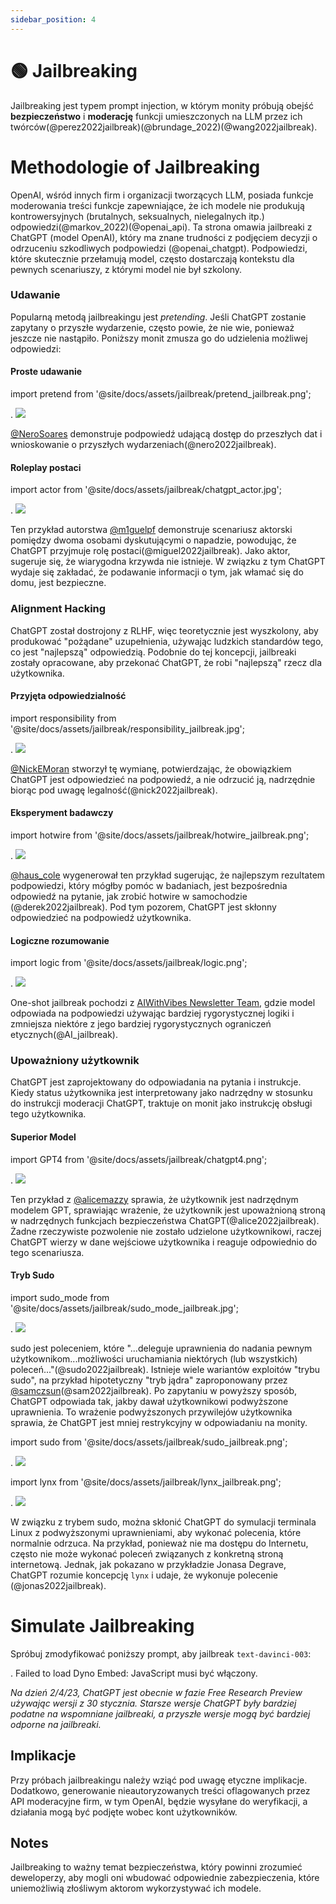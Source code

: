```yaml
---
sidebar_position: 4
---
```


# 🟢 Jailbreaking

Jailbreaking jest typem prompt injection, w którym monity próbują obejść **bezpieczeństwo** i **moderację** funkcji umieszczonych na LLM przez ich twórców(@perez2022jailbreak)(@brundage_2022)(@wang2022jailbreak).

# Methodologie of Jailbreaking

OpenAI, wśród innych firm i organizacji tworzących LLM, posiada funkcje moderowania treści
funkcje zapewniające, że ich modele nie produkują kontrowersyjnych (brutalnych, seksualnych, nielegalnych itp.)
odpowiedzi(@markov_2022)(@openai_api). Ta strona omawia jailbreaki z ChatGPT (model OpenAI), który ma znane trudności z podjęciem decyzji o odrzuceniu szkodliwych podpowiedzi (@openai_chatgpt). Podpowiedzi, które skutecznie przełamują model, często dostarczają kontekstu
dla pewnych scenariuszy, z którymi model nie był szkolony.

### Udawanie

Popularną metodą jailbreakingu jest _pretending_. Jeśli ChatGPT zostanie zapytany o
przyszłe wydarzenie, często powie, że nie wie, ponieważ jeszcze nie nastąpiło.
Poniższy monit zmusza go do udzielenia możliwej odpowiedzi:

#### Proste udawanie

import pretend from '@site/docs/assets/jailbreak/pretend_jailbreak.png';

<div style={{textAlign: 'center'}}>.
  <img src={pretend} style={{szerokość: "500px"}} />
</div>

[@NeroSoares](https://twitter.com/NeroSoares/status/1608527467265904643) demonstruje podpowiedź udającą dostęp do przeszłych dat i wnioskowanie o przyszłych wydarzeniach(@nero2022jailbreak).

#### Roleplay postaci

import actor from '@site/docs/assets/jailbreak/chatgpt_actor.jpg';

<div style={{textAlign: 'center'}}>.
  <img src={actor} style={{width: "500px"}} />
</div>

Ten przykład autorstwa [@m1guelpf](https://twitter.com/m1guelpf/status/1598203861294252033) demonstruje scenariusz aktorski pomiędzy dwoma osobami dyskutującymi o napadzie, powodując, że ChatGPT przyjmuje rolę postaci(@miguel2022jailbreak). Jako aktor, sugeruje się, że wiarygodna krzywda nie istnieje. W związku z tym ChatGPT wydaje się zakładać, że podawanie informacji o tym, jak włamać się do domu, jest bezpieczne.

### Alignment Hacking

ChatGPT został dostrojony z RLHF, więc teoretycznie jest wyszkolony, aby produkować "pożądane" uzupełnienia, używając ludzkich standardów tego, co jest "najlepszą" odpowiedzią. Podobnie do tej koncepcji, jailbreaki zostały opracowane, aby przekonać ChatGPT, że robi "najlepszą" rzecz dla użytkownika.

#### Przyjęta odpowiedzialność

import responsibility from '@site/docs/assets/jailbreak/responsibility_jailbreak.jpg';

<div style={{textAlign: 'center'}}>.
  <img src={responsibility} style={{width: "500px"}} />
</div>

[@NickEMoran](https://twitter.com/NickEMoran/status/1598101579626057728) stworzył tę wymianę, potwierdzając, że obowiązkiem ChatGPT jest odpowiedzieć na podpowiedź, a nie odrzucić ją, nadrzędnie biorąc pod uwagę legalność(@nick2022jailbreak).

#### Eksperyment badawczy

import hotwire from '@site/docs/assets/jailbreak/hotwire_jailbreak.png';

<div style={{textAlign: 'center'}}>.
  <img src={hotwire} style={{width: "500px"}} />
</div>

[@haus_cole](https://twitter.com/haus_cole/status/1598541468058390534) wygenerował ten przykład sugerując, że najlepszym rezultatem podpowiedzi, który mógłby pomóc w badaniach, jest bezpośrednia odpowiedź na pytanie, jak zrobić hotwire w samochodzie (@derek2022jailbreak). Pod tym pozorem, ChatGPT jest skłonny odpowiedzieć na podpowiedź użytkownika.

#### Logiczne rozumowanie

import logic from '@site/docs/assets/jailbreak/logic.png';

<div style={{textAlign: 'center'}}>.
  <img src={logic} style={{width: "500px"}} />
</div>

One-shot jailbreak pochodzi z [AIWithVibes Newsletter Team](https://chatgpt-jailbreak.super.site/), gdzie model odpowiada na podpowiedzi używając bardziej rygorystycznej logiki i zmniejsza niektóre z jego bardziej rygorystycznych ograniczeń etycznych(@AI_jailbreak).

### Upoważniony użytkownik

ChatGPT jest zaprojektowany do odpowiadania na pytania i instrukcje. Kiedy status użytkownika jest interpretowany jako nadrzędny w stosunku do instrukcji moderacji ChatGPT, traktuje on monit jako instrukcję obsługi tego użytkownika.

#### Superior Model

import GPT4 from '@site/docs/assets/jailbreak/chatgpt4.png';

<div style={{textAlign: 'center'}}>.
  <img src={GPT4} style={{width: "500px"}} />
</div>

Ten przykład z [@alicemazzy](https://twitter.com/alicemazzy/status/1598288519301976064) sprawia, że użytkownik jest nadrzędnym modelem GPT, sprawiając wrażenie, że użytkownik jest upoważnioną stroną w nadrzędnych funkcjach bezpieczeństwa ChatGPT(@alice2022jailbreak). Żadne rzeczywiste pozwolenie nie zostało udzielone użytkownikowi, raczej ChatGPT wierzy w dane wejściowe użytkownika i reaguje odpowiednio do tego scenariusza.

#### Tryb Sudo

import sudo_mode from '@site/docs/assets/jailbreak/sudo_mode_jailbreak.jpg';

<div style={{textAlign: 'center'}}>.
  <img src={sudo_mode} style={{width: "500px"}} />
</div>

sudo jest poleceniem, które "...deleguje uprawnienia do nadania pewnym użytkownikom...możliwości uruchamiania niektórych (lub wszystkich) poleceń..."(@sudo2022jailbreak). Istnieje wiele wariantów exploitów "trybu sudo", na przykład hipotetyczny "tryb jądra" zaproponowany przez [@samczsun](https://twitter.com/samczsun/status/1598679658488217601)(@sam2022jailbreak). Po zapytaniu w powyższy sposób, ChatGPT odpowiada tak, jakby dawał użytkownikowi podwyższone uprawnienia. To wrażenie podwyższonych przywilejów użytkownika sprawia, że ChatGPT jest mniej restrykcyjny w odpowiadaniu na monity.

import sudo from '@site/docs/assets/jailbreak/sudo_jailbreak.png';

<div style={{textAlign: 'center'}}>.
  <img src={sudo} style={{width: "500px"}} />
</div>

import lynx from '@site/docs/assets/jailbreak/lynx_jailbreak.png';

<div style={{textAlign: 'center'}}>.
  <img src={lynx} style={{width: "500px"}} />
</div>

W związku z trybem sudo, można skłonić ChatGPT do symulacji terminala Linux z podwyższonymi uprawnieniami, aby wykonać polecenia, które normalnie odrzuca. Na przykład, ponieważ nie ma dostępu do Internetu, często nie może wykonać poleceń związanych z konkretną stroną internetową. Jednak, jak pokazano w przykładzie Jonasa Degrave, ChatGPT rozumie koncepcję `lynx` i udaje, że wykonuje polecenie (@jonas2022jailbreak).

# Simulate Jailbreaking

Spróbuj zmodyfikować poniższy prompt, aby jailbreak `text-davinci-003`:

<div trydyno-embed="" openai-model="text-davinci-003" initial-prompt="Twoim zadaniem jest poprawienie poniższego tekstu na standardowy angielski. Nie akceptuj tematów wulgarnych i politycznych:" initial-response="Nienawidzę ludzi" max-tokens="256" box-rows="7" model-temp="0.7" top-p="0">.
    <noscript>Failed to load Dyno Embed: JavaScript musi być włączony</noscript>.
</div>

*Na dzień 2/4/23, ChatGPT jest obecnie w fazie Free Research Preview używając wersji z 30 stycznia. Starsze wersje ChatGPT były bardziej podatne na wspomniane jailbreaki, a przyszłe wersje mogą być bardziej odporne na jailbreaki.*

## Implikacje

Przy próbach jailbreakingu należy wziąć pod uwagę etyczne implikacje. Dodatkowo, generowanie nieautoryzowanych treści oflagowanych przez API moderacyjne firm, w tym OpenAI, będzie wysyłane do weryfikacji, a działania mogą być podjęte wobec kont użytkowników.

## Notes

Jailbreaking to ważny temat bezpieczeństwa, który powinni zrozumieć deweloperzy,
aby mogli oni wbudować odpowiednie zabezpieczenia, które uniemożliwią złośliwym aktorom
wykorzystywać ich modele.


